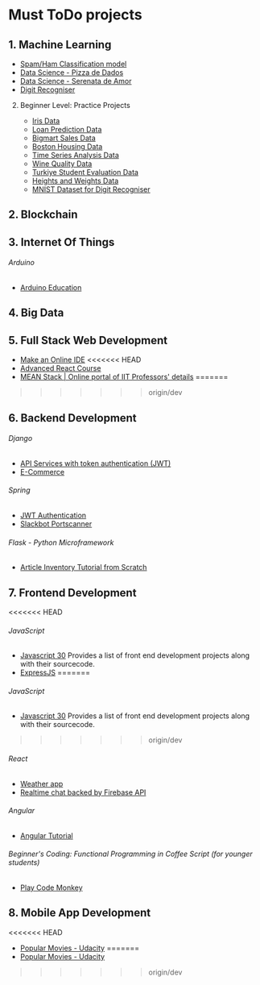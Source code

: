 # Must ToDo projects

## 1. Machine Learning
  - [Spam/Ham Classification model](https://github.com/suleka96/RNN-and-ML-models/blob/master/LSTM_Enron.py)
  - [Data Science - Pizza de Dados](http://pizzadedados.com/)
  - [Data Science - Serenata de Amor](https://serenata.ai/)
  - [Digit Recogniser](https://github.com/aashish-ak/CNN-from-Scratch)

   2. Beginner Level: Practice Projects

       - [Iris Data](https://archive.ics.uci.edu/ml/datasets/Iris)
       - [Loan Prediction Data](https://datahack.analyticsvidhya.com/contest/practice-problem-loan-prediction-iii/)
       - [Bigmart Sales Data](https://datahack.analyticsvidhya.com/contest/practice-problem-big-mart-sales-iii/)
       - [Boston Housing Data](https://www.cs.toronto.edu/~delve/data/boston/bostonDetail.html)
       - [Time Series Analysis Data](https://datahack.analyticsvidhya.com/contest/practice-problem-time-series-2/)
       - [Wine Quality Data](https://archive.ics.uci.edu/ml/datasets/Wine+Quality)
       - [Turkiye Student Evaluation Data](https://archive.ics.uci.edu/ml/datasets/Wine+Qualityhttps://archive.ics.uci.edu/ml/datasets/Turkiye+Student+Evaluation)
       - [Heights and Weights Data](http://wiki.stat.ucla.edu/socr/index.php/SOCR_Data_Dinov_020108_HeightsWeights)
       - [MNIST Dataset for Digit Recogniser](http://yann.lecun.com/exdb/mnist/)


## 2. Blockchain

## 3. Internet Of Things

###### Arduino
  - [Arduino Education](https://www.arduino.cc/en/Main/Education)

## 4. Big Data

## 5. Full Stack Web Development
 * [Make an Online IDE](https://github.com/kaustubhhiware/c0derunR)
<<<<<<< HEAD
 * [Advanced React Course](https://advancedreact.com/)
 * [MEAN Stack | Online portal of IIT Professors' details](https://github.com/aashish-ak/search_guru)
=======
>>>>>>> origin/dev

## 6. Backend Development

###### Django
  - [API Services with token authentication (JWT)](https://github.com/kasulani/drf_tutorial)
  - [E-Commerce](https://github.com/snipcart/snipcart-wagtail-integration)
  
###### Spring
  - [JWT Authentication](https://github.com/andreybleme/jwt-me)
  - [Slackbot Portscanner](https://github.com/andreybleme/portscanner-slackapp)

###### Flask - Python Microframework
  - [Article Inventory Tutorial from Scratch](https://bit.ly/py_flask)

## 7. Frontend Development

<<<<<<< HEAD
###### JavaScript
  -  [Javascript 30](https://javascript30.com/) Provides a list of front end development projects along with their sourcecode.
  -  [ExpressJS](http://sahatyalkabov.com/how-to-implement-password-reset-in-nodejs/)
=======
###### JavaScript	
  -  [Javascript 30](https://javascript30.com/) Provides a list of front end development projects along with their sourcecode.
>>>>>>> origin/dev

###### React  
  - [Weather app](https://github.com/pixelsinprogress/weather-app-2)
  - [Realtime chat backed by Firebase API](https://github.com/sar-gupta/space)

###### Angular
  - [Angular Tutorial](https://angular.io/guide/quickstart)

###### Beginner's Coding: Functional Programming in Coffee Script (for younger students)
  - [Play Code Monkey](https://www.playcodemonkey.com)

## 8. Mobile App Development
<<<<<<< HEAD
  - [Popular Movies - Udacity](https://github.com/dipakkr/Popular-Movies)
=======
  - [Popular Movies - Udacity](https://github.com/dipakkr/Popular-Movies)
>>>>>>> origin/dev
